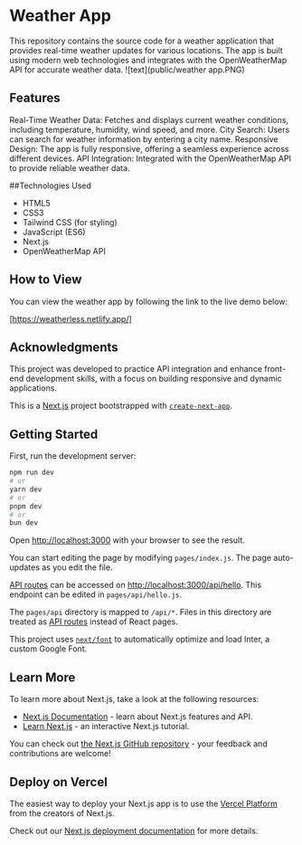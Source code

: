 # Weather App
This repository contains the source code for a weather application that provides real-time weather updates for various locations. The app is built using modern web technologies and integrates with the OpenWeatherMap API for accurate weather data.
![text](public/weather app.PNG)
## Features
Real-Time Weather Data: Fetches and displays current weather conditions, including temperature, humidity, wind speed, and more.
City Search: Users can search for weather information by entering a city name.
Responsive Design: The app is fully responsive, offering a seamless experience across different devices.
API Integration: Integrated with the OpenWeatherMap API to provide reliable weather data.

##Technologies Used
* HTML5
* CSS3
* Tailwind CSS (for styling)
* JavaScript (ES6)
* Next.js
* OpenWeatherMap API

## How to View
You can view the weather app by following the link to the live demo below:

[https://weatherless.netlify.app/]


## Acknowledgments
This project was developed to practice API integration and enhance front-end development skills, with a focus on building responsive and dynamic applications.




This is a [Next.js](https://nextjs.org/) project bootstrapped with [`create-next-app`](https://github.com/vercel/next.js/tree/canary/packages/create-next-app).

## Getting Started

First, run the development server:

```bash
npm run dev
# or
yarn dev
# or
pnpm dev
# or
bun dev
```

Open [http://localhost:3000](http://localhost:3000) with your browser to see the result.

You can start editing the page by modifying `pages/index.js`. The page auto-updates as you edit the file.

[API routes](https://nextjs.org/docs/api-routes/introduction) can be accessed on [http://localhost:3000/api/hello](http://localhost:3000/api/hello). This endpoint can be edited in `pages/api/hello.js`.

The `pages/api` directory is mapped to `/api/*`. Files in this directory are treated as [API routes](https://nextjs.org/docs/api-routes/introduction) instead of React pages.

This project uses [`next/font`](https://nextjs.org/docs/basic-features/font-optimization) to automatically optimize and load Inter, a custom Google Font.

## Learn More

To learn more about Next.js, take a look at the following resources:

- [Next.js Documentation](https://nextjs.org/docs) - learn about Next.js features and API.
- [Learn Next.js](https://nextjs.org/learn) - an interactive Next.js tutorial.

You can check out [the Next.js GitHub repository](https://github.com/vercel/next.js/) - your feedback and contributions are welcome!

## Deploy on Vercel

The easiest way to deploy your Next.js app is to use the [Vercel Platform](https://vercel.com/new?utm_medium=default-template&filter=next.js&utm_source=create-next-app&utm_campaign=create-next-app-readme) from the creators of Next.js.

Check out our [Next.js deployment documentation](https://nextjs.org/docs/deployment) for more details.
